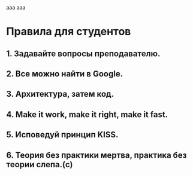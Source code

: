 aaa
aaa
# Правила для студентов

## 1. Задавайте вопросы преподавателю.

## 2. Все можно найти в Google.

## 3. Архитектура, затем код.

## 4. Make it work, make it right, make it fast.

## 5. Исповедуй принцип KISS.

## 6. Теория без практики мертва, практика без теории слепа.(с)

